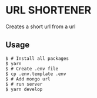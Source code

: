 # URL SHORTENER

Creates a short url from a url

## Usage

```
$ # Install all packages
$ yarn
$ # Create .env file
$ cp .env.template .env
$ # Add mongo url
$ # run server
$ yarn develop
```

